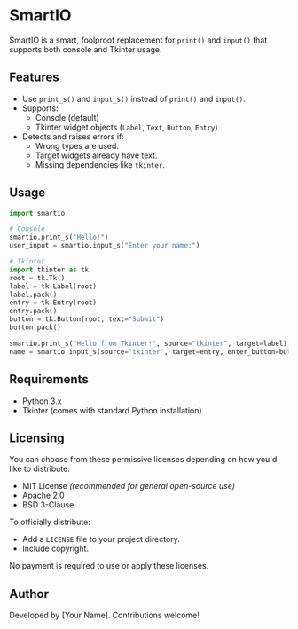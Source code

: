
# SmartIO

SmartIO is a smart, foolproof replacement for `print()` and `input()` that supports both console and Tkinter usage.

## Features
- Use `print_s()` and `input_s()` instead of `print()` and `input()`.
- Supports:
  - Console (default)
  - Tkinter widget objects (`Label`, `Text`, `Button`, `Entry`)
- Detects and raises errors if:
  - Wrong types are used.
  - Target widgets already have text.
  - Missing dependencies like `tkinter`.

## Usage

```python
import smartio

# Console
smartio.print_s("Hello!")
user_input = smartio.input_s("Enter your name:")

# Tkinter
import tkinter as tk
root = tk.Tk()
label = tk.Label(root)
label.pack()
entry = tk.Entry(root)
entry.pack()
button = tk.Button(root, text="Submit")
button.pack()

smartio.print_s("Hello from Tkinter!", source="tkinter", target=label)
name = smartio.input_s(source="tkinter", target=entry, enter_button=button)
```

## Requirements
- Python 3.x
- Tkinter (comes with standard Python installation)

## Licensing
You can choose from these permissive licenses depending on how you'd like to distribute:
- MIT License *(recommended for general open-source use)*
- Apache 2.0
- BSD 3-Clause

To officially distribute:
- Add a `LICENSE` file to your project directory.
- Include copyright.

No payment is required to use or apply these licenses.

## Author
Developed by [Your Name]. Contributions welcome!
